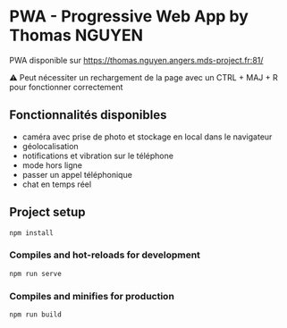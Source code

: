 # PWA - Progressive Web App by Thomas NGUYEN

PWA disponible sur https://thomas.nguyen.angers.mds-project.fr:81/

⚠️ Peut nécessiter un rechargement de la page avec un CTRL + MAJ + R pour fonctionner correctement

## Fonctionnalités disponibles

- caméra avec prise de photo et stockage en local dans le navigateur
- géolocalisation
- notifications et vibration sur le téléphone
- mode hors ligne
- passer un appel téléphonique
- chat en temps réel


## Project setup
```
npm install
```

### Compiles and hot-reloads for development
```
npm run serve
```

### Compiles and minifies for production
```
npm run build
```
